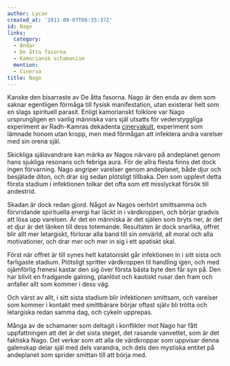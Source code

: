 ```yaml
---
author: Lycan
created_at: '2011-09-07T06:35:37Z'
id: Nago
links:
  category:
  - Andar
  - De åtta fasorna
  - Kamoriansk schamanism
  mention:
  - Cinerva
title: Nago
---
```


Kanske den bisarraste av De åtta fasorna. Nago är den enda av dem som saknar egentligen förmåga till
fysisk manifestation, utan existerar helt som en slags spirituell parasit. Enligt kamorianskt
folklore var Nago ursprungligen en vanlig människa vars själ utsatts för vederstyggliga experiment
av Radh-Kamras dekadenta [cinervakult], experiment som lämnade honom utan kropp, men med förmågan
att infektera andra varelser med sin orena själ.

Skickliga själavandrare kan märka av Nagos närvaro på andeplanet genom hans sjukliga resonans och
febriga aura. För de allra flesta finns det dock ingen förvarning. Nago angriper varelser genom
andeplanet, både djur och besjälade diton, och drar sig sedan plötsligt tillbaka. Den som upplevt
detta första stadium i infektionen tolkar det ofta som ett misslyckat försök till andestrid.

Skadan är dock redan gjord. Något av Nagos oerhört smittsamma och förvridande spirituella energi har
läckt in i värdkroppen, och börjar gradvis att lösa upp varelsen. Är det en människa är det själen
som bryts ner, är det et djur är det länken till dess totemande. Resultaten är dock snarlika, offret
blir allt mer letargiskt, förlorar alla band till sin omvärld, all moral och alla motivationer, och
drar mer och mer in sig i ett apatiskt skal.

Först när offret är till synes helt katatoniskt går infektionen in i sitt sista och farligaste
stadium. Plötsligt spritter värdkroppen til handling igen, och med ojämförlig frenesi kastar den sig
över första bästa byte den får syn på. Den har blivit en fradgande galning, planlöst och kaotiskt
rusar den fram och anfaller allt som kommer i dess väg.

Och värst av allt, i sitt sista stadium blir infektionen smittsam, och varelser som kommer i kontakt
med smittbärare börjar oftast själv bli trötta och letargiska redan samma dag, och cykeln upprepas.

Många av de schamaner som deltagit i konflikter mot Nago har fått uppfattningen att det är det sista
steget, det rasande vanvettet, som är det faktiska Nago. Det verkar som att alla de värdkroppar som
uppvisar denna galenskap delar själ med dels varandra, och dels den mystiska entitet på andeplanet
som sprider smittan till att börja med.

  [cinervakult]: Cinerva